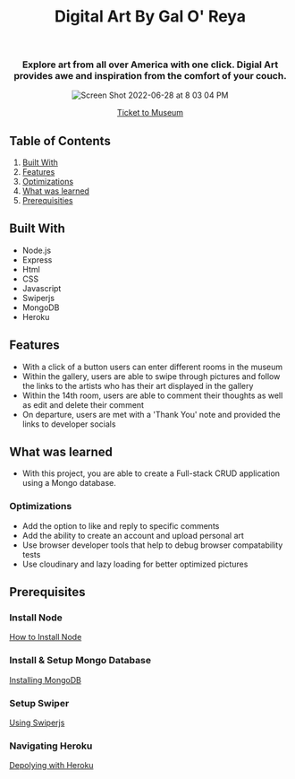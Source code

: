 <h1 align="center">Digital Art By Gal O' Reya </h1>



<div align ="center"> 
  <h3 style="italic"> Explore art from all over America with one click. Digial Art provides awe and inspiration from the comfort of your couch. </h3>


![Screen Shot 2022-06-28 at 8 03 04 PM](https://user-images.githubusercontent.com/101071525/176592972-d3c0fe87-9127-4d52-bc58-0eddf0ac70c5.png)


[Ticket to Museum](https://digital-art-gal.herokuapp.com/Hall)
</div>

## Table of Contents 

1. [Built With](#built-with) 
2. [Features](#features)
3. [Optimizations](#optimizations)
4. [What was learned](#what-was-learned) 
5. [Prerequisities](prerequisities)



## Built With 
* Node.js
* Express
* Html
* CSS
* Javascript
* Swiperjs
* MongoDB
* Heroku


## Features

* With a click of a button users can enter different rooms in the museum 
* Within the gallery, users are able to swipe through pictures and follow the links to the artists who has their art displayed in the gallery
* Within the 14th room, users are able to comment their thoughts as well as edit and delete their comment
* On departure, users are met with a 'Thank You' note and provided the links to developer socials 


## What was learned 
* With this project, you are able to create a Full-stack CRUD application using a Mongo database.   

### Optimizations
* Add the option to like and reply to specific comments 
* Add the ability to create an account and upload personal art  
* Use browser developer tools that help to debug browser compatability tests
* Use cloudinary and lazy loading for better optimized pictures

## Prerequisites 
<h3> Install Node </h3>

[How to Install Node](https://nodejs.org/en/) 

<h3> Install & Setup Mongo Database</h3>

[Installing MongoDB](https://www.mongodb.com/docs/atlas/getting-started/)

<h3> Setup Swiper </h3>

[Using Swiperjs](https://swiperjs.com/get-started)

<h3> Navigating Heroku </h3>

[Depolying with Heroku](https://devcenter.heroku.com/start)
